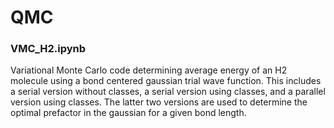 # QMC

### VMC_H2.ipynb

Variational Monte Carlo code determining average energy of an H2 molecule using a bond centered gaussian trial wave function.
This includes a serial version without classes, a serial version using classes, and a parallel version using classes.
The latter two versions are used to determine the optimal prefactor in the gaussian for a given bond length.
